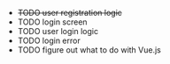 - ~~TODO user registration logic~~
- TODO login screen
- TODO user login logic
- TODO login error
- TODO figure out what to do with Vue.js
